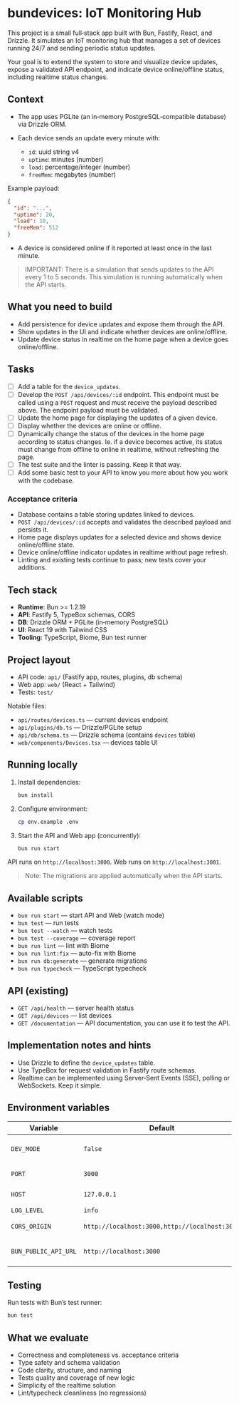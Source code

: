 # bundevices: IoT Monitoring Hub

This project is a small full‑stack app built with Bun, Fastify, React, and Drizzle. It simulates an IoT monitoring hub that manages a set of devices running 24/7 and sending periodic status updates.

Your goal is to extend the system to store and visualize device updates, expose a validated API endpoint, and indicate device online/offline status, including realtime status changes.

## Context

- The app uses PGLite (an in‑memory PostgreSQL‑compatible database) via Drizzle ORM.

- Each device sends an update every minute with:
  - `id`: uuid string v4
  - `uptime`: minutes (number)
  - `load`: percentage/integer (number)
  - `freeMem`: megabytes (number)

Example payload:
```json
{
  "id": "...",
  "uptime": 20,
  "load": 10,
  "freeMem": 512
}
```

- A device is considered online if it reported at least once in the last minute.

> IMPORTANT: There is a simulation that sends updates to the API every 1 to 5 seconds. This simulation is running automatically when the API starts.

## What you need to build

- Add persistence for device updates and expose them through the API.
- Show updates in the UI and indicate whether devices are online/offline.
- Update device status in realtime on the home page when a device goes online/offline.

## Tasks

- [ ] Add a table for the `device_updates`.
- [ ] Develop the `POST /api/devices/:id` endpoint. This endpoint must be called using a `POST` request and must receive the payload described above. The endpoint payload must be validated.
- [ ] Update the home page for displaying the updates of a given device.
- [ ] Display whether the devices are online or offline.
- [ ] Dynamically change the status of the devices in the home page according to status changes. Ie. if a device becomes active, its status must change from offline to online in realtime, without refreshing the page.
- [ ] The test suite and the linter is passing. Keep it that way.
- [ ] Add some basic test to your API to know you more about how you work with the codebase.

### Acceptance criteria

- Database contains a table storing updates linked to devices.
- `POST /api/devices/:id` accepts and validates the described payload and persists it.
- Home page displays updates for a selected device and shows device online/offline state.
- Device online/offline indicator updates in realtime without page refresh.
- Linting and existing tests continue to pass; new tests cover your additions.

## Tech stack

- **Runtime**: Bun >= 1.2.19
- **API**: Fastify 5, TypeBox schemas, CORS
- **DB**: Drizzle ORM + PGLite (in‑memory PostgreSQL)
- **UI**: React 19 with Tailwind CSS
- **Tooling**: TypeScript, Biome, Bun test runner

## Project layout

- API code: `api/` (Fastify app, routes, plugins, db schema)
- Web app: `web/` (React + Tailwind)
- Tests: `test/`

Notable files:
- `api/routes/devices.ts` — current devices endpoint
- `api/plugins/db.ts` — Drizzle/PGLite setup
- `api/db/schema.ts` — Drizzle schema (contains `devices` table)
- `web/components/Devices.tsx` — devices table UI

## Running locally

1. Install dependencies:
   ```bash
   bun install
   ```

2. Configure environment:
   ```bash
   cp env.example .env
   ```

3. Start the API and Web app (concurrently):
   ```bash
   bun run start
   ```

API runs on `http://localhost:3000`. Web runs on `http://localhost:3001`.

> Note: The migrations are applied automatically when the API starts.

## Available scripts

- `bun run start` — start API and Web (watch mode)
- `bun test` — run tests
- `bun test --watch` — watch tests
- `bun test --coverage` — coverage report
- `bun run lint` — lint with Biome
- `bun run lint:fix` — auto-fix with Biome
- `bun run db:generate` — generate migrations
- `bun run typecheck` — TypeScript typecheck

## API (existing)

- `GET /api/health` — server health status
- `GET /api/devices` — list devices
- `GET /documentation` — API documentation, you can use it to test the API.

## Implementation notes and hints

- Use Drizzle to define the `device_updates` table.
- Use TypeBox for request validation in Fastify route schemas.
- Realtime can be implemented using Server‑Sent Events (SSE), polling or WebSockets. Keep it simple.

## Environment variables

| Variable | Default | Description |
|----------|---------|-------------|
| `DEV_MODE` | `false` | Enable development mode |
| `PORT` | `3000` | API server port |
| `HOST` | `127.0.0.1` | API server host |
| `LOG_LEVEL` | `info` | Log level |
| `CORS_ORIGIN` | `http://localhost:3000,http://localhost:3001` | Allowed origins |
| `BUN_PUBLIC_API_URL` | `http://localhost:3000` | Public API URL for the web app |

## Testing

Run tests with Bun’s test runner:

```bash
bun test
```

## What we evaluate

- Correctness and completeness vs. acceptance criteria
- Type safety and schema validation
- Code clarity, structure, and naming
- Tests quality and coverage of new logic
- Simplicity of the realtime solution
- Lint/typecheck cleanliness (no regressions)
